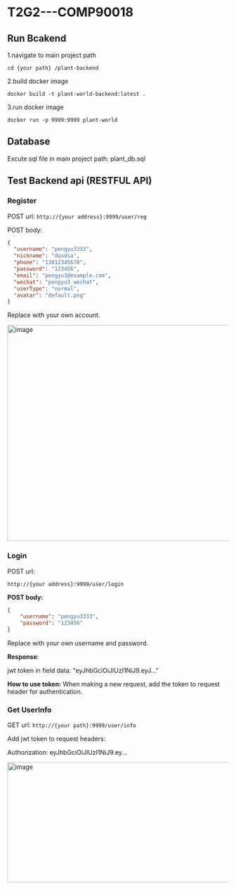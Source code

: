 # T2G2---COMP90018


## Run Bcakend

1.navigate to main project path

  `cd {your path} /plant-backend`

2.build docker image

  `docker build -t plant-world-backend:latest .`

3.run docker image

  `docker run -p 9999:9999 plant-world`

## Database
Excute sql file in main project path: plant_db.sql


## Test Backend api (RESTFUL API)

### Register
POST url: 
  `http://{your address}:9999/user/reg`

POST body:
```json
{
  "username": "pengyu3333",
  "nickname": "dasdsa",
  "phone": "13812345678",
  "password": "123456",
  "email": "pengyu3@example.com",
  "wechat": "pengyu3_wechat",
  "userType": "normal",
  "avatar": "default.png"
}
```

Replace with your own account.

<img width="968" height="491" alt="image" src="https://github.com/user-attachments/assets/f976a471-1883-4adc-a31f-6a341da33891" />

### Login

POST url: 

  `http://{your address}:9999/user/login`

**POST body:**
```json
{
    "username": "pengyu3333",
    "password": "123456"
}
```

Replace with your own username and password.

**Response**: 

jwt token in field data: "eyJhbGciOiJIUzI1NiJ9.eyJ..."

**How to use token:** When making a new request, add the token to request header for authentication.
### Get UserInfo
GET url: 
  `http://{your path}:9999/user/info`

Add jwt token to request headers:

Authorization: eyJhbGciOiJIUzI1NiJ9.ey...

<img width="2110" height="273" alt="image" src="https://github.com/user-attachments/assets/36c438eb-e680-40d8-9020-8007ce619d29" />
